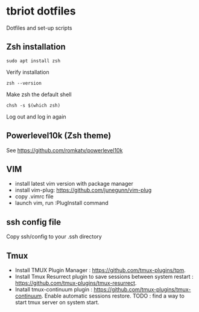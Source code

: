 # tbriot dotfiles
Dotfiles and set-up scripts

## Zsh installation

    sudo apt install zsh

Verify installation

    zsh --version

Make zsh the default shell

    chsh -s $(which zsh) 

Log out and log in again

## Powerlevel10k  (Zsh theme)
See https://github.com/romkatv/powerlevel10k

## VIM
- install latest vim version with package manager
- install vim-plug: https://github.com/junegunn/vim-plug
- copy .vimrc file
- launch vim, run :PlugInstall command

## ssh config file
Copy ssh/config to your .ssh directory

## Tmux
- Install TMUX Plugin Manager : https://github.com/tmux-plugins/tpm.
- Install Tmux Resurrect plugin to save sessions between system restart : https://github.com/tmux-plugins/tmux-resurrect.
- Inatall tmux-continuum plugin : https://github.com/tmux-plugins/tmux-continuum. Enable automatic sessions restore. TODO : find a way to start tmux server on system start.
